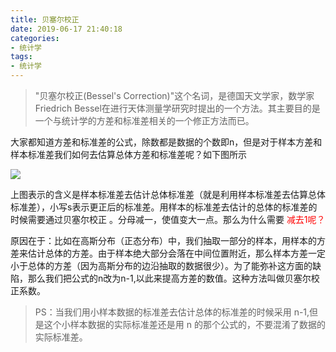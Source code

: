 ```yaml
---
title: 贝塞尔校正
date: 2019-06-17 21:40:18
categories:
- 统计学
tags:
- 统计学
---
```



> "贝塞尔校正(Bessel's Correction)"这个名词，是德国天文学家，数学家 Friedrich Bessel在进行天体测量学研究时提出的一个方法。其主要目的是一个与统计学的方差和标准差相关的一个修正方法而已。

大家都知道方差和标准差的公式，除数都是数据的个数即n，但是对于样本方差和样本标准差我们如何去估算总体方差和标准差呢？如下图所示

<img src="/img/statistics/贝塞尔/贝塞尔校正.png">

上图表示的含义是样本标准差去估计总体标准差（就是利用样本标准差去估算总体标准差），小写s表示更正后的标准差。用样本的标准差去估计的总体的标准差的时候需要通过贝塞尔校正 。分母减一，使值变大一点。那么为什么需要<font color="red"> 减去1呢？ </font>

原因在于：比如在高斯分布（正态分布）中，我们抽取一部分的样本，用样本的方差来估计总体的方差。由于样本绝大部分会落在中间位置附近，那么样本方差一定小于总体的方差（因为高斯分布的边沿抽取的数据很少）。为了能弥补这方面的缺陷，那么我们把公式的n改为n-1,以此来提高方差的数值。这种方法叫做贝塞尔校正系数。

> PS：当我们用小样本数据的标准差去估计总体的标准差的时候采用 n-1,但是这个小样本数据的实际标准差还是用 n 的那个公式的，不要混淆了数据的实际标准差。